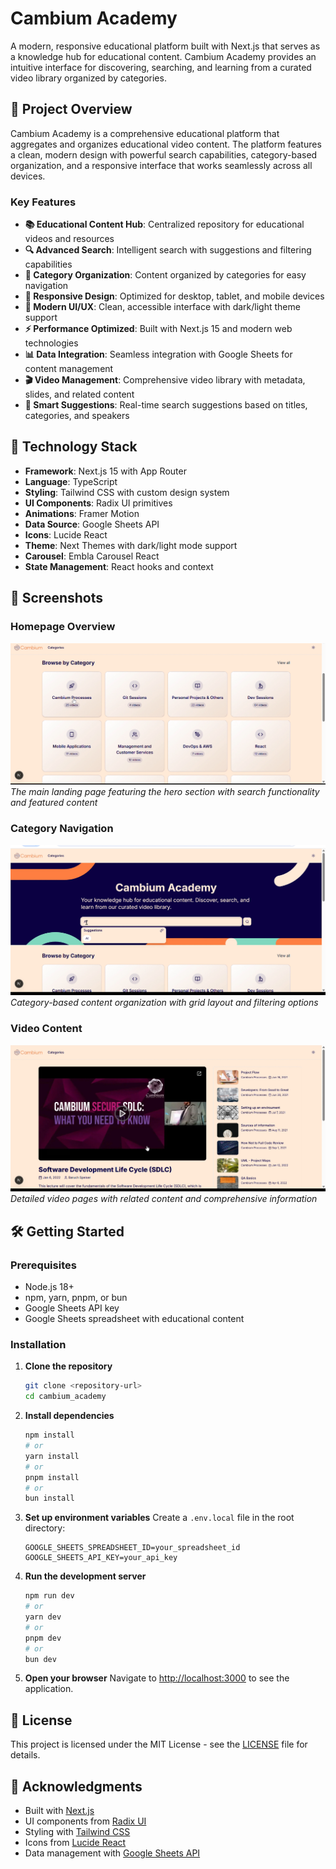 # Cambium Academy

A modern, responsive educational platform built with Next.js that serves as a knowledge hub for educational content. Cambium Academy provides an intuitive interface for discovering, searching, and learning from a curated video library organized by categories.

## 🎯 Project Overview

Cambium Academy is a comprehensive educational platform that aggregates and organizes educational video content. The platform features a clean, modern design with powerful search capabilities, category-based organization, and a responsive interface that works seamlessly across all devices.

### Key Features

- **📚 Educational Content Hub**: Centralized repository for educational videos and resources
- **🔍 Advanced Search**: Intelligent search with suggestions and filtering capabilities
- **📂 Category Organization**: Content organized by categories for easy navigation
- **📱 Responsive Design**: Optimized for desktop, tablet, and mobile devices
- **🎨 Modern UI/UX**: Clean, accessible interface with dark/light theme support
- **⚡ Performance Optimized**: Built with Next.js 15 and modern web technologies
- **📊 Data Integration**: Seamless integration with Google Sheets for content management
- **🎬 Video Management**: Comprehensive video library with metadata, slides, and related content
- **🔗 Smart Suggestions**: Real-time search suggestions based on titles, categories, and speakers

## 🚀 Technology Stack

- **Framework**: Next.js 15 with App Router
- **Language**: TypeScript
- **Styling**: Tailwind CSS with custom design system
- **UI Components**: Radix UI primitives
- **Animations**: Framer Motion
- **Data Source**: Google Sheets API
- **Icons**: Lucide React
- **Theme**: Next Themes with dark/light mode support
- **Carousel**: Embla Carousel React
- **State Management**: React hooks and context

## 📸 Screenshots

### Homepage Overview
![Cambium Academy Homepage](./public/example1.jpg)
*The main landing page featuring the hero section with search functionality and featured content*

### Category Navigation
![Category Navigation](./public/example2.jpg)
*Category-based content organization with grid layout and filtering options*

### Video Content
![Video Content Display](./public/example3.jpg)
*Detailed video pages with related content and comprehensive information*

## 🛠️ Getting Started

### Prerequisites

- Node.js 18+ 
- npm, yarn, pnpm, or bun
- Google Sheets API key
- Google Sheets spreadsheet with educational content

### Installation

1. **Clone the repository**
   ```bash
   git clone <repository-url>
   cd cambium_academy
   ```

2. **Install dependencies**
   ```bash
   npm install
   # or
   yarn install
   # or
   pnpm install
   # or
   bun install
   ```

3. **Set up environment variables**
   Create a `.env.local` file in the root directory:
   ```env
   GOOGLE_SHEETS_SPREADSHEET_ID=your_spreadsheet_id
   GOOGLE_SHEETS_API_KEY=your_api_key
   ```

4. **Run the development server**
   ```bash
   npm run dev
   # or
   yarn dev
   # or
   pnpm dev
   # or
   bun dev
   ```

5. **Open your browser**
   Navigate to [http://localhost:3000](http://localhost:3000) to see the application.

## 📝 License

This project is licensed under the MIT License - see the [LICENSE](LICENSE) file for details.

## 🙏 Acknowledgments

- Built with [Next.js](https://nextjs.org/)
- UI components from [Radix UI](https://www.radix-ui.com/)
- Styling with [Tailwind CSS](https://tailwindcss.com/)
- Icons from [Lucide React](https://lucide.dev/)
- Data management with [Google Sheets API](https://developers.google.com/sheets/api)

